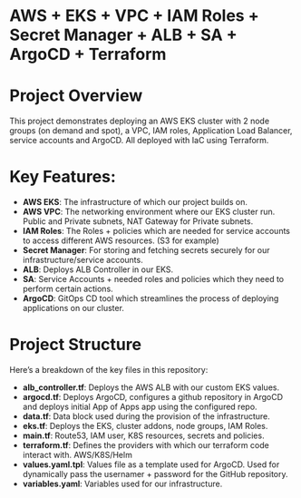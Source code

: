 # AWS + EKS + VPC + IAM Roles + Secret Manager + ALB + SA + ArgoCD + Terraform

# Project Overview

This project demonstrates deploying an AWS EKS cluster with 2 node groups (on demand and spot), a VPC, IAM roles, Application Load Balancer, service accounts and ArgoCD. All deployed with IaC using Terraform. 

# Key Features:

- **AWS EKS**: The infrastructure of which our project builds on.
- **AWS VPC**: The networking environment where our EKS cluster run. Public and Private subnets, NAT Gateway for Private subnets.
- **IAM Roles**: The Roles + policies which are needed for service accounts to access different AWS resources. (S3 for example)
- **Secret Manager**: For storing and fetching secrets securely for our infrastructure/service accounts.
- **ALB**: Deploys ALB Controller in our EKS.
- **SA**: Service Accounts + needed roles and policies which they need to perform certain actions.
- **ArgoCD**: GitOps CD tool which streamlines the process of deploying applications on our cluster.

# Project Structure

Here’s a breakdown of the key files in this repository:

- **alb_controller.tf**: Deploys the AWS ALB with our custom EKS values.
- **argocd.tf**: Deploys ArgoCD, configures a github repository in ArgoCD and deploys initial App of Apps app using the configured repo.
- **data.tf**: Data block used during the provision of the infrastructure.
- **eks.tf**: Deploys the EKS, cluster addons, node groups, IAM Roles.
- **main.tf**: Route53, IAM user, K8S resources, secrets and policies.
- **terraform.tf**: Defines the providers with which our terraform code interact with. AWS/K8S/Helm
- **values.yaml.tpl**: Values file as a template used for ArgoCD. Used for dynamically pass the usernamer + password for the GitHub repository.
- **variables.yaml**: Variables used for our infrastructure.

